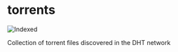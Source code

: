 torrents 
========
![Indexed](https://img.shields.io/badge/indexed-185629-blue)

Collection of torrent files discovered in the DHT network
